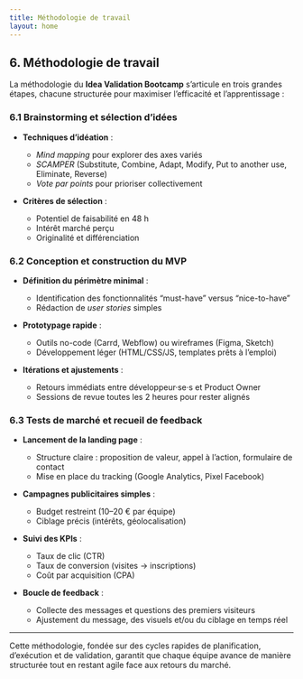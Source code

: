 ```yaml
---
title: Méthodologie de travail
layout: home
---
```

## 6. Méthodologie de travail

La méthodologie du **Idea Validation Bootcamp** s’articule en trois grandes étapes, chacune structurée pour maximiser l’efficacité et l’apprentissage :

### 6.1 Brainstorming et sélection d’idées

* **Techniques d’idéation** :

  * *Mind mapping* pour explorer des axes variés
  * *SCAMPER* (Substitute, Combine, Adapt, Modify, Put to another use, Eliminate, Reverse)
  * *Vote par points* pour prioriser collectivement
* **Critères de sélection** :

  * Potentiel de faisabilité en 48 h
  * Intérêt marché perçu
  * Originalité et différenciation

### 6.2 Conception et construction du MVP

* **Définition du périmètre minimal** :

  * Identification des fonctionnalités “must-have” versus “nice-to-have”
  * Rédaction de *user stories* simples
* **Prototypage rapide** :

  * Outils no-code (Carrd, Webflow) ou wireframes (Figma, Sketch)
  * Développement léger (HTML/CSS/JS, templates prêts à l’emploi)
* **Itérations et ajustements** :

  * Retours immédiats entre développeur·se·s et Product Owner
  * Sessions de revue toutes les 2 heures pour rester alignés

### 6.3 Tests de marché et recueil de feedback

* **Lancement de la landing page** :

  * Structure claire : proposition de valeur, appel à l’action, formulaire de contact
  * Mise en place du tracking (Google Analytics, Pixel Facebook)
* **Campagnes publicitaires simples** :

  * Budget restreint (10–20 € par équipe)
  * Ciblage précis (intérêts, géolocalisation)
* **Suivi des KPIs** :

  * Taux de clic (CTR)
  * Taux de conversion (visites → inscriptions)
  * Coût par acquisition (CPA)
* **Boucle de feedback** :

  * Collecte des messages et questions des premiers visiteurs
  * Ajustement du message, des visuels et/ou du ciblage en temps réel

---

Cette méthodologie, fondée sur des cycles rapides de planification, d’exécution et de validation, garantit que chaque équipe avance de manière structurée tout en restant agile face aux retours du marché.
